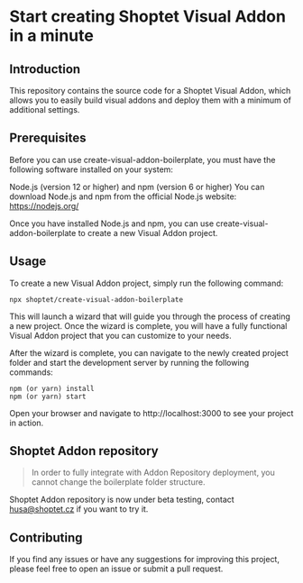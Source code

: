 # Start creating Shoptet Visual Addon in a minute

## Introduction

This repository contains the source code for a Shoptet Visual Addon, which allows you to easily build visual addons and deploy them with a minimum of additional settings.

## Prerequisites
Before you can use create-visual-addon-boilerplate, you must have the following software installed on your system:

Node.js (version 12 or higher) and npm (version 6 or higher)
You can download Node.js and npm from the official Node.js website: https://nodejs.org/

Once you have installed Node.js and npm, you can use create-visual-addon-boilerplate to create a new Visual Addon project.

## Usage
To create a new Visual Addon project, simply run the following command:
```
npx shoptet/create-visual-addon-boilerplate
```

This will launch a wizard that will guide you through the process of creating a new project. Once the wizard is complete, you will have a fully functional Visual Addon project that you can customize to your needs.

After the wizard is complete, you can navigate to the newly created project folder and start the development server by running the following commands:

`npm (or yarn) install`\
`npm (or yarn) start`

Open your browser and navigate to http://localhost:3000 to see your project in action.

## Shoptet Addon repository
> In order to fully integrate with Addon Repository deployment, you cannot change the boilerplate folder structure.

Shoptet Addon repository is now under beta testing, contact husa@shoptet.cz if you want to try it.

## Contributing
If you find any issues or have any suggestions for improving this project, please feel free to open an issue or submit a pull request.